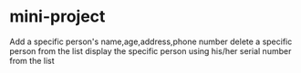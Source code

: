# mini-project
Add a specific person's name,age,address,phone number
delete a specific person from the list
display the specific person using his/her serial number from the list
